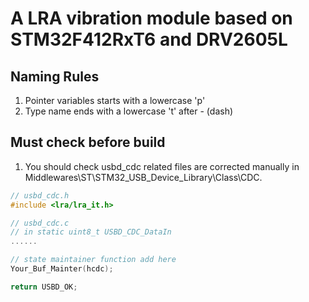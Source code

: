 # A LRA vibration module based on STM32F412RxT6 and DRV2605L

## Naming Rules

1. Pointer variables starts with a lowercase 'p'
2. Type name ends with a lowercase 't' after - (dash)

## Must check before build

1. You should check usbd_cdc related files are corrected manually in Middlewares\ST\STM32_USB_Device_Library\Class\CDC.

```c
// usbd_cdc.h
#include <lra/lra_it.h>

// usbd_cdc.c
// in static uint8_t USBD_CDC_DataIn
......

// state maintainer function add here
Your_Buf_Mainter(hcdc);

return USBD_OK;
```
